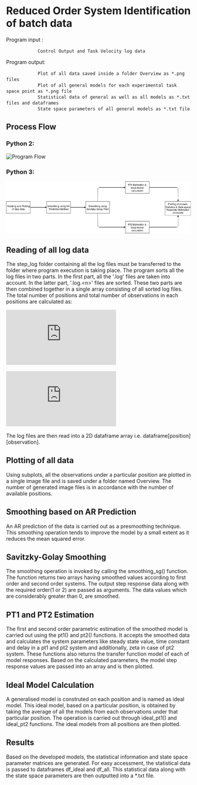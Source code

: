 # Reduced Order System Identification of batch data

Program input : 

                Control Output and Task Velocity log data

Program output: 

                Plot of all data saved inside a folder Overview as *.png files
                Plot of all general models for each experimental task space point as *.png file
                Statistical data of general as well as all models as *.txt files and dataframes
                State space parameters of all general models as *.txt file
## Process Flow
### Python 2: 
![Program Flow](process_operation.png?raw=true "Title")

### Python 3:
![Program Flow](process_operation_py3.png?raw=true "Title")

## Reading of all log data
The step_log folder containing all the log files must be transferred to the folder where program execution is taking place. The program sorts all the log files in two parts. In the first part, all the '.log' files are taken into account. In the latter part, '.log.\<n>' files are sorted. These two parts are then combined together in a single array consisting of all sorted log files.
The total number of positions and total number of observations in each positions are calculated as:

![equation](http://latex.codecogs.com/gif.latex?Positions%20%3D%20%5Csum%20%7B%27.log%27%7D) 

![equation](http://latex.codecogs.com/gif.latex?Observations%20%3D%20%5Cfrac%7B%5Csum%7B%27.log.%3Cn%3E%27%7D%20&plus;%20Positions%7D%7BPositions%7D)

The log files are then read into a 2D dataframe array i.e. dataframe[position][observation].

## Plotting of all data
Using subplots, all the observations under a particular position are plotted in a single image file and is saved under a folder named Overview. The number of generated image files is in accordance with the number of available positions.


## Smoothing based on  AR Prediction 
An AR prediction of the data is carried out as a presmoothing technique. This smoothing operation tends to improve the model by a small extent as it reduces the mean squared error. 


## Savitzky-Golay Smoothing
The smoothing operation is invoked by calling the smoothing_sg() function.
The function returns two arrays having smoothed values according to first order and second order systems.
The output step response data along with the required order(1 or 2) are passed as arguments. 
The data values which are considerably greater than 0, are smoothed.  


## PT1 and PT2 Estimation
The first and second order parametric estimation of the smoothed model is carried out using the pt1() and pt2() functions.
It accepts the smoothed data and calculates the system parameters like steady state value, time constant and delay in a pt1 and pt2 
system and additionally, zeta in case of pt2 system. These functions also returns the transfer function model of each of model responses.
Based on the calculated parameters, the model step response values are passed into an array and is then plotted.


## Ideal Model Calculation
A generalised model is construted on each position and is named as ideal model. This ideal model, based on a particular position,
is obtained by taking the average of all the models from each observations under that particular position. The operation is carried 
out through ideal_pt1() and ideal_pt2 functions. The ideal models from all positions are then plotted.

## Results
Based on the developed models, the statistical information and state space parameter matrices are generated. For easy accessment, the 
statistical data is passed to dataframes df_ideal and df_all. This statistical data along with the state space parameters are then 
outputted into a *.txt file.

